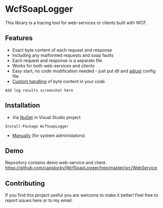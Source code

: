 # WcfSoapLogger #
This library is a tracing tool for web-services or clients built with WCF.

## Features ##
* Exact byte content of each request and response
* Including any malformed requests and soap faults
* Each request and response is a separate file
* Works for both web-services and clients
* Easy start, no code modification needed - just put dll and [adjust](ConfigFile.md) config file
* [Custom handling](CustomHandling.md) of byte content in your code

```
Add log results screenshot here
```

## Installation ##
* Via [NuGet](https://www.nuget.org/packages/WcfSoapLogger/) in Visual Studio project
```
Install-Package WcfSoapLogger
```
* [Manually](ManualInstallation.md) (for system administators)

## Demo ##
Repository contains demo web-service and client.
https://github.com/capslocky/WcfSoapLogger/tree/master/src/WebService

## Contributing ##
If you find this project useful you are welcome to make it better!
Feel free to report issues here or to my email.
